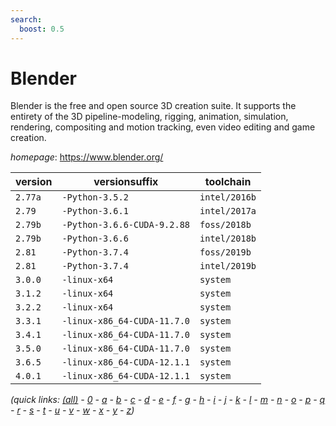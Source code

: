 ```yaml
---
search:
  boost: 0.5
---
```

# Blender

Blender is the free and open source 3D creation suite. It supports  the entirety of the 3D pipeline-modeling, rigging, animation, simulation, rendering,  compositing and motion tracking, even video editing and game creation.

*homepage*: <https://www.blender.org/>

version | versionsuffix | toolchain
--------|---------------|----------
``2.77a`` | ``-Python-3.5.2`` | ``intel/2016b``
``2.79`` | ``-Python-3.6.1`` | ``intel/2017a``
``2.79b`` | ``-Python-3.6.6-CUDA-9.2.88`` | ``foss/2018b``
``2.79b`` | ``-Python-3.6.6`` | ``intel/2018b``
``2.81`` | ``-Python-3.7.4`` | ``foss/2019b``
``2.81`` | ``-Python-3.7.4`` | ``intel/2019b``
``3.0.0`` | ``-linux-x64`` | ``system``
``3.1.2`` | ``-linux-x64`` | ``system``
``3.2.2`` | ``-linux-x64`` | ``system``
``3.3.1`` | ``-linux-x86_64-CUDA-11.7.0`` | ``system``
``3.4.1`` | ``-linux-x86_64-CUDA-11.7.0`` | ``system``
``3.5.0`` | ``-linux-x86_64-CUDA-11.7.0`` | ``system``
``3.6.5`` | ``-linux-x86_64-CUDA-12.1.1`` | ``system``
``4.0.1`` | ``-linux-x86_64-CUDA-12.1.1`` | ``system``


*(quick links: [(all)](../index.md) - [0](../0/index.md) - [a](../a/index.md) - [b](../b/index.md) - [c](../c/index.md) - [d](../d/index.md) - [e](../e/index.md) - [f](../f/index.md) - [g](../g/index.md) - [h](../h/index.md) - [i](../i/index.md) - [j](../j/index.md) - [k](../k/index.md) - [l](../l/index.md) - [m](../m/index.md) - [n](../n/index.md) - [o](../o/index.md) - [p](../p/index.md) - [q](../q/index.md) - [r](../r/index.md) - [s](../s/index.md) - [t](../t/index.md) - [u](../u/index.md) - [v](../v/index.md) - [w](../w/index.md) - [x](../x/index.md) - [y](../y/index.md) - [z](../z/index.md))*

